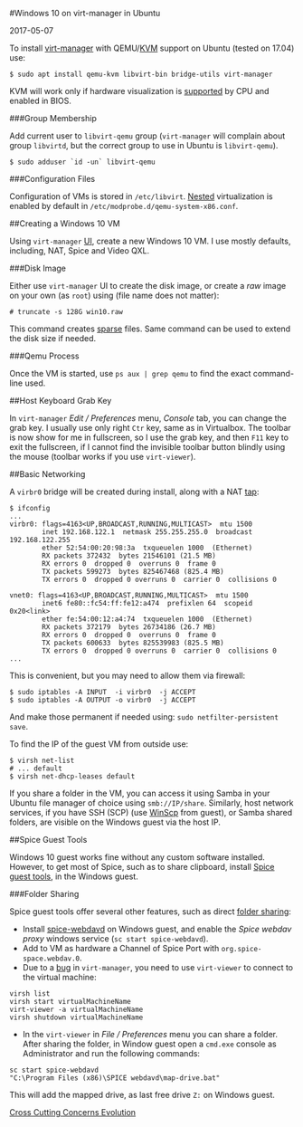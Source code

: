 #Windows 10 on virt-manager in Ubuntu

2017-05-07

<!--- tags: linux virtualization -->

To install [virt-manager](https://virt-manager.org/) with QEMU/[KVM](https://help.ubuntu.com/community/KVM/Installation) support on Ubuntu (tested on 17.04) use:

```
$ sudo apt install qemu-kvm libvirt-bin bridge-utils virt-manager
```

KVM will work only if hardware visualization is [supported](https://wiki.archlinux.org/index.php/KVM) by CPU and enabled in BIOS. 

###Group Membership

Add current user to `libvirt-qemu` group (`virt-manager` will complain about group `libvirtd`, but the correct group to use in Ubuntu is `libvirt-qemu`).  

```
$ sudo adduser `id -un` libvirt-qemu
```

###Configuration Files

Configuration of VMs is stored in `/etc/libvirt`. [Nested](https://docs.openstack.org/developer/devstack/guides/devstack-with-nested-kvm.html) virtualization is enabled by default in `/etc/modprobe.d/qemu-system-x86.conf`.

##Creating a Windows 10 VM

Using `virt-manager` [UI](https://www.howtogeek.com/117635/how-to-install-kvm-and-create-virtual-machines-on-ubuntu/), create a new Windows 10 VM. I use mostly defaults, including, NAT, Spice and Video QXL. 

###Disk Image

Either use `virt-manager` UI to create the disk image, or create a *raw* image on your own (as `root`) using (file name does not matter):

```
# truncate -s 128G win10.raw
```

This command creates [sparse](https://wiki.archlinux.org/index.php/sparse_file) files. Same command can be used to extend the disk size if needed.

###Qemu Process

Once the VM is started, use `ps aux | grep qemu` to find the exact command-line used.

##Host Keyboard Grab Key

In `virt-manager` *Edit / Preferences* menu, *Console* tab, you can change the grab key. I usually use only right `Ctr` key, same as in Virtualbox. The toolbar is now show for me in fullscreen, so I use the grab key, and then `F11` key to exit the fullscreen, if I cannot find the invisible toolbar button blindly using the mouse (toolbar works if you use `virt-viewer`).

##Basic Networking

A `virbr0` bridge will be created during install, along with a NAT [tap](http://www.innervoice.in/blogs/2013/12/08/tap-interfaces-linux-bridge/):

```
$ ifconfig
...
virbr0: flags=4163<UP,BROADCAST,RUNNING,MULTICAST>  mtu 1500
        inet 192.168.122.1  netmask 255.255.255.0  broadcast 192.168.122.255
        ether 52:54:00:20:98:3a  txqueuelen 1000  (Ethernet)
        RX packets 372432  bytes 21546101 (21.5 MB)
        RX errors 0  dropped 0  overruns 0  frame 0
        TX packets 599273  bytes 825467468 (825.4 MB)
        TX errors 0  dropped 0 overruns 0  carrier 0  collisions 0

vnet0: flags=4163<UP,BROADCAST,RUNNING,MULTICAST>  mtu 1500
        inet6 fe80::fc54:ff:fe12:a474  prefixlen 64  scopeid 0x20<link>
        ether fe:54:00:12:a4:74  txqueuelen 1000  (Ethernet)
        RX packets 372179  bytes 26734186 (26.7 MB)
        RX errors 0  dropped 0  overruns 0  frame 0
        TX packets 600633  bytes 825539983 (825.5 MB)
        TX errors 0  dropped 0 overruns 0  carrier 0  collisions 0
...
```

This is convenient, but you may need to allow them via firewall:

```
$ sudo iptables -A INPUT  -i virbr0  -j ACCEPT
$ sudo iptables -A OUTPUT -o virbr0  -j ACCEPT
```

And make those permanent if needed using: `sudo netfilter-persistent save`.

To find the IP of the guest VM from outside use:

```
$ virsh net-list
# ... default
$ virsh net-dhcp-leases default
```

If you share a folder in the VM, you can access it using Samba in your Ubuntu file manager of choice using `smb://IP/share`. Similarly, host network services, if you have SSH (SCP) (use [WinScp](https://winscp.net/eng/download.php) from guest), or Samba shared folders, are visible on the Windows guest via the host IP.

##Spice Guest Tools

Windows 10 guest works fine without any custom software installed. However, to get most of Spice, such as to share clipboard, install [Spice guest tools](https://www.spice-space.org/download/binaries/spice-guest-tools/), in the Windows guest.

###Folder Sharing

Spice guest tools offer several other features, such as direct [folder sharing](https://www.spice-space.org/spice-user-manual.html#_folder_sharing):

* Install [spice-webdavd](https://www.spice-space.org/download/windows/spice-webdavd/) on Windows guest, and enable the *Spice webdav proxy* windows service (`sc start spice-webdavd`).
* Add to VM as hardware a Channel of Spice Port with `org.spice-space.webdav.0`. 
* Due to a [bug](https://bugzilla.redhat.com/show_bug.cgi?id=1444637) in `virt-manager`, you need to use `virt-viewer` to connect to the virtual machine:

 ```
 virsh list
 virsh start virtualMachineName
 virt-viewer -a virtualMachineName
 virsh shutdown virtualMachineName
 ```

* In the `virt-viewer` in *File / Preferences* menu you can share a folder. After sharing the folder, in Window guest open a `cmd.exe` console as Administrator and run the following commands:

 ```
 sc start spice-webdavd
 "C:\Program Files (x86)\SPICE webdavd\map-drive.bat"
 ```

This will add the mapped drive, as last free drive `Z:` on Windows guest.

<ins class='nfooter'><a rel='next' id='fnext' href='#blog/2017/2017-04-27-Cross-Cutting-Concerns-Evolution.md'>Cross Cutting Concerns Evolution</a></ins>
